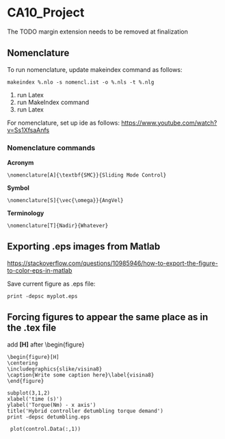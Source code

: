 # CA10_Project

The TODO margin extension needs to be removed at finalization

## Nomenclature 

To run nomenclature, update makeindex command as follows:

```
makeindex %.nlo -s nomencl.ist -o %.nls -t %.nlg
```

1. run Latex
2. run MakeIndex command
3. run Latex

For nomenclature, set up ide as follows:
https://www.youtube.com/watch?v=Ss1XfsaAnfs

### Nomenclature commands

**Acronym**

```
\nomenclature[A]{\textbf{SMC}}{Sliding Mode Control}
```

**Symbol**

```
\nomenclature[S]{\vec{\omega}}{AngVel}
```

**Terminology**

```
\nomenclature[T]{Nadir}{Whatever}
```


## Exporting .eps images from Matlab

https://stackoverflow.com/questions/10985946/how-to-export-the-figure-to-color-eps-in-matlab

Save current figure as .eps file:

```
print -depsc myplot.eps
```

## Forcing figures to appear the same place  as in the .tex file

add **[H]** after \begin{figure}

```
\begin{figure}[H]
\centering
\includegraphics{slike/visina8}
\caption{Write some caption here}\label{visina8}
\end{figure}

```

```
subplot(3,1,2)
xlabel('time (s)')
ylabel('Torque(Nm) - x axis')
title('Hybrid controller detumbling torque demand')
print -depsc detumbling.eps

 plot(control.Data(:,1))
```